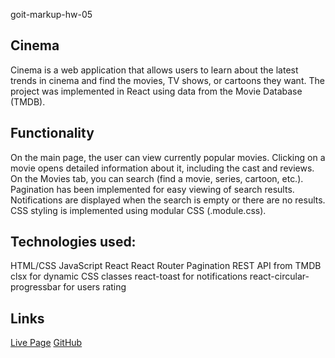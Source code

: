 goit-markup-hw-05

## Cinema

Cinema is a web application that allows users to learn about the latest trends in cinema and find the movies, TV shows, or cartoons they want. The project was implemented in React using data from the Movie Database (TMDB).

## Functionality

On the main page, the user can view currently popular movies.
Clicking on a movie opens detailed information about it, including the cast and reviews.
On the Movies tab, you can search (find a movie, series, cartoon, etc.).
Pagination has been implemented for easy viewing of search results.
Notifications are displayed when the search is empty or there are no results.
CSS styling is implemented using modular CSS (.module.css).

## Technologies used:

HTML/CSS
JavaScript
React
React
Router
Pagination
REST API from TMDB
clsx for dynamic CSS classes
react-toast for notifications
react-circular-progressbar for users rating

## Links

[Live Page](https://goit-react-hw-05-eight-mu.vercel.app/)
[GitHub](https://github.com/peychma/goit-markup-hw-05)
